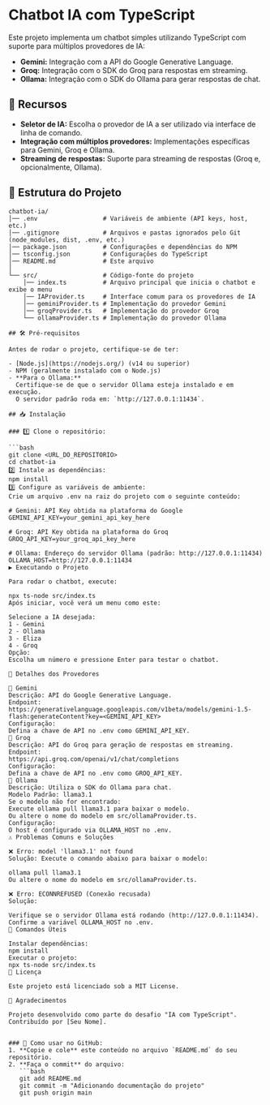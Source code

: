 # Chatbot IA com TypeScript

Este projeto implementa um chatbot simples utilizando TypeScript com suporte para múltiplos provedores de IA:

- **Gemini:** Integração com a API do Google Generative Language.
- **Groq:** Integração com o SDK do Groq para respostas em streaming.
- **Ollama:** Integração com o SDK do Ollama para gerar respostas de chat.

## 🚀 Recursos

- **Seletor de IA:** Escolha o provedor de IA a ser utilizado via interface de linha de comando.
- **Integração com múltiplos provedores:** Implementações específicas para Gemini, Groq e Ollama.
- **Streaming de respostas:** Suporte para streaming de respostas (Groq e, opcionalmente, Ollama).

## 📂 Estrutura do Projeto

```plaintext
chatbot-ia/
│── .env                  # Variáveis de ambiente (API keys, host, etc.)
│── .gitignore            # Arquivos e pastas ignorados pelo Git (node_modules, dist, .env, etc.)
│── package.json          # Configurações e dependências do NPM
│── tsconfig.json         # Configurações do TypeScript
│── README.md             # Este arquivo
│
└── src/                  # Código-fonte do projeto
    │── index.ts          # Arquivo principal que inicia o chatbot e exibe o menu
    │── IAProvider.ts     # Interface comum para os provedores de IA
    │── geminiProvider.ts # Implementação do provedor Gemini
    │── groqProvider.ts   # Implementação do provedor Groq
    └── ollamaProvider.ts # Implementação do provedor Ollama

## 🛠️ Pré-requisitos

Antes de rodar o projeto, certifique-se de ter:

- [Node.js](https://nodejs.org/) (v14 ou superior)
- NPM (geralmente instalado com o Node.js)
- **Para o Ollama:**  
  Certifique-se de que o servidor Ollama esteja instalado e em execução.  
  O servidor padrão roda em: `http://127.0.0.1:11434`.

## 📥 Instalação

### 1️⃣ Clone o repositório:

```bash
git clone <URL_DO_REPOSITORIO>
cd chatbot-ia
2️⃣ Instale as dependências:
npm install
3️⃣ Configure as variáveis de ambiente:
Crie um arquivo .env na raiz do projeto com o seguinte conteúdo:

# Gemini: API Key obtida na plataforma do Google
GEMINI_API_KEY=your_gemini_api_key_here

# Groq: API Key obtida na plataforma do Groq
GROQ_API_KEY=your_groq_api_key_here

# Ollama: Endereço do servidor Ollama (padrão: http://127.0.0.1:11434)
OLLAMA_HOST=http://127.0.0.1:11434
▶️ Executando o Projeto

Para rodar o chatbot, execute:

npx ts-node src/index.ts
Após iniciar, você verá um menu como este:

Selecione a IA desejada:
1 - Gemini
2 - Ollama
3 - Eliza
4 - Groq
Opção:
Escolha um número e pressione Enter para testar o chatbot.

🔎 Detalhes dos Provedores

🔹 Gemini
Descrição: API do Google Generative Language.
Endpoint:
https://generativelanguage.googleapis.com/v1beta/models/gemini-1.5-flash:generateContent?key=<GEMINI_API_KEY>
Configuração:
Defina a chave de API no .env como GEMINI_API_KEY.
🔹 Groq
Descrição: API do Groq para geração de respostas em streaming.
Endpoint:
https://api.groq.com/openai/v1/chat/completions
Configuração:
Defina a chave de API no .env como GROQ_API_KEY.
🔹 Ollama
Descrição: Utiliza o SDK do Ollama para chat.
Modelo Padrão: llama3.1
Se o modelo não for encontrado:
Execute ollama pull llama3.1 para baixar o modelo.
Ou altere o nome do modelo em src/ollamaProvider.ts.
Configuração:
O host é configurado via OLLAMA_HOST no .env.
⚠️ Problemas Comuns e Soluções

❌ Erro: model 'llama3.1' not found
Solução: Execute o comando abaixo para baixar o modelo:

ollama pull llama3.1
Ou altere o nome do modelo em src/ollamaProvider.ts.

❌ Erro: ECONNREFUSED (Conexão recusada)
Solução:

Verifique se o servidor Ollama está rodando (http://127.0.0.1:11434).
Confirme a variável OLLAMA_HOST no .env.
🔧 Comandos Úteis

Instalar dependências:
npm install
Executar o projeto:
npx ts-node src/index.ts
📜 Licença

Este projeto está licenciado sob a MIT License.

🙌 Agradecimentos

Projeto desenvolvido como parte do desafio "IA com TypeScript".
Contribuído por [Seu Nome].


### 🔹 Como usar no GitHub:
1. **Copie e cole** este conteúdo no arquivo `README.md` do seu repositório.
2. **Faça o commit** do arquivo:
   ```bash
   git add README.md
   git commit -m "Adicionando documentação do projeto"
   git push origin main